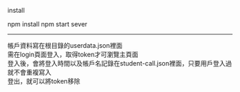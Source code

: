 install

npm install
npm start sever  

--------------------------------
帳戶資料寫在根目錄的userdata.json裡面  
需在login頁面登入，取得token才可瀏覽主頁面  
登入後，會將登入時間以及帳戶名記錄在student-call.json裡面，只要用戶登入過就不會重複寫入  
登出，就可以將token移除
